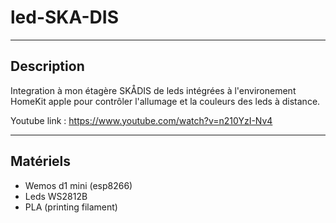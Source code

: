 # led-SKA-DIS

-------------------------------------
## Description ##
  
  Integration à mon étagère SKÅDIS de leds intégrées à l'environement HomeKit apple pour contrôler l'allumage et la couleurs des leds à distance.
  
  Youtube link : https://www.youtube.com/watch?v=n210YzI-Nv4

-------------------------------------
## Matériels ##

* Wemos d1 mini (esp8266)
* Leds WS2812B
* PLA (printing filament)
